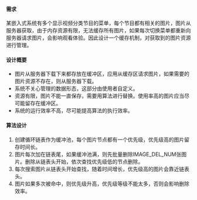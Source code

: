 #### 需求

某嵌入式系统有多个显示视频分类节目的菜单，每个节目都有相关的图片，图片从服务器获取，由于内存资源有限，无法缓存所有图片，如果每次切换菜单都重新向服务器请求图片，会影响观看体验。因此设计一个缓存机制，对获取到的图片资源进行管理。

#### 设计概要
- 图片从服务器下载下来都存放在缓冲区，应用从缓存区请求图片，如果需要的图片资源不存在，则从服务器下载。
- 系统不关心管理的数据形态，这部分由使用者自定义。 
- 资源有限，图片不能一直保存，需要用算法进行替换。使用率高的图片应当尽可能留存在缓冲区。
- 系统的运行效率不高，尽可能提高算法的执行效率。

#### 算法设计
1. 创建循环链表作为缓冲池，每个图片节点都有一个优先级，优先级高的图片留存时间长。
2. 图片每次加在链表尾，如果缓冲池满，则先批量删除IMAGE_DEL_NUM张图片。删除从链表头开始，依次查找优先级低的节点删除。
3. 每次搜索图片从链表头开始查找，随着时间增长，优先级高的图片会靠近链表头。
4. 图片如果多次被命中，则优先级升高，优先级等级不能太多，否则会影响删除效率。
